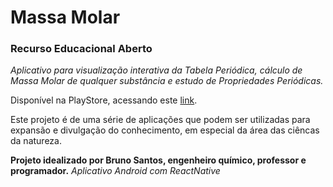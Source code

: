 # Massa Molar
### Recurso Educacional Aberto

*Aplicativo para visualização interativa da Tabela Periódica, cálculo de Massa Molar de qualquer substância e estudo de Propriedades Periódicas.*


Disponível na PlayStore, acessando este [link](https://play.google.com/store/apps/details?id=br.com.sieg.formulaquimica).


Este projeto é de uma série de aplicações que podem ser utilizadas para expansão e divulgação do conhecimento, em especial da área das ciêncas da natureza.


**Projeto idealizado por Bruno Santos, engenheiro químico, professor e programador.**
*Aplicativo Android com ReactNative*